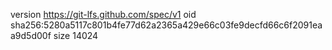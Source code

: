 version https://git-lfs.github.com/spec/v1
oid sha256:5280a5117c801b4fe77d62a2365a429e66c03fe9decfd66c6f2091eaa9d5d00f
size 14024
